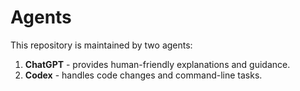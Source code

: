 # Agents

This repository is maintained by two agents:

1. **ChatGPT** - provides human-friendly explanations and guidance.
2. **Codex** - handles code changes and command-line tasks.
